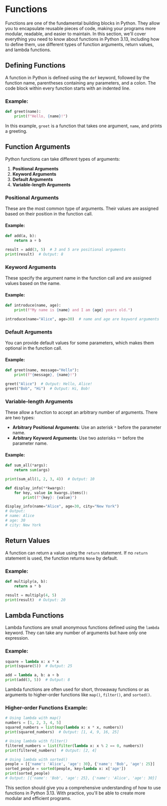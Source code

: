# Functions

Functions are one of the fundamental building blocks in Python. They allow you to encapsulate reusable pieces of code, making your programs more modular, readable, and easier to maintain. In this section, we'll cover everything you need to know about functions in Python 3.13, including how to define them, use different types of function arguments, return values, and lambda functions.

## Defining Functions

A function in Python is defined using the `def` keyword, followed by the function name, parentheses containing any parameters, and a colon. The code block within every function starts with an indented line.

### Example:
```python
def greet(name):
    print(f"Hello, {name}!")
```

In this example, `greet` is a function that takes one argument, `name`, and prints a greeting.

## Function Arguments

Python functions can take different types of arguments:

1. **Positional Arguments**
2. **Keyword Arguments**
3. **Default Arguments**
4. **Variable-length Arguments**

### Positional Arguments
These are the most common type of arguments. Their values are assigned based on their position in the function call.

#### Example:
```python
def add(a, b):
    return a + b

result = add(3, 5)  # 3 and 5 are positional arguments
print(result)  # Output: 8
```

### Keyword Arguments
These specify the argument name in the function call and are assigned values based on the name.

#### Example:
```python
def introduce(name, age):
    print(f"My name is {name} and I am {age} years old.")

introduce(name="Alice", age=30)  # name and age are keyword arguments
```

### Default Arguments
You can provide default values for some parameters, which makes them optional in the function call.

#### Example:
```python
def greet(name, message="Hello"):
    print(f"{message}, {name}!")

greet("Alice")  # Output: Hello, Alice!
greet("Bob", "Hi")  # Output: Hi, Bob!
```

### Variable-length Arguments
These allow a function to accept an arbitrary number of arguments. There are two types:

- **Arbitrary Positional Arguments**: Use an asterisk `*` before the parameter name.
- **Arbitrary Keyword Arguments**: Use two asterisks `**` before the parameter name.

#### Example:
```python
def sum_all(*args):
    return sum(args)

print(sum_all(1, 2, 3, 4))  # Output: 10

def display_info(**kwargs):
    for key, value in kwargs.items():
        print(f"{key}: {value}")

display_info(name="Alice", age=30, city="New York")
# Output:
# name: Alice
# age: 30
# city: New York
```

## Return Values

A function can return a value using the `return` statement. If no `return` statement is used, the function returns `None` by default.

### Example:
```python
def multiply(a, b):
    return a * b

result = multiply(4, 5)
print(result)  # Output: 20
```

## Lambda Functions

Lambda functions are small anonymous functions defined using the `lambda` keyword. They can take any number of arguments but have only one expression.

### Example:
```python
square = lambda x: x * x
print(square(5))  # Output: 25

add = lambda a, b: a + b
print(add(3, 5))  # Output: 8
```

Lambda functions are often used for short, throwaway functions or as arguments to higher-order functions like `map()`, `filter()`, and `sorted()`.

### Higher-order Functions Example:
```python
# Using lambda with map()
numbers = [1, 2, 3, 4, 5]
squared_numbers = list(map(lambda x: x * x, numbers))
print(squared_numbers)  # Output: [1, 4, 9, 16, 25]

# Using lambda with filter()
filtered_numbers = list(filter(lambda x: x % 2 == 0, numbers))
print(filtered_numbers)  # Output: [2, 4]

# Using lambda with sorted()
people = [{'name': 'Alice', 'age': 30}, {'name': 'Bob', 'age': 25}]
sorted_people = sorted(people, key=lambda x: x['age'])
print(sorted_people)
# Output: [{'name': 'Bob', 'age': 25}, {'name': 'Alice', 'age': 30}]
```

This section should give you a comprehensive understanding of how to use functions in Python 3.13. With practice, you'll be able to create more modular and efficient programs.

